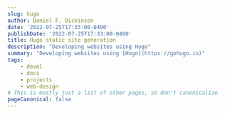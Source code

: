 ```yaml
---
slug: hugo
author: Daniel F. Dickinson
date: '2022-07-25T17:33:00-0400'
publishDate: '2022-07-25T17:33:00-0400'
title: Hugo static site generation
description: "Developing websites using Hugo"
summary: "Developing websites using [Hugo](https://gohugo.io)"
tags:
    - devel
    - docs
    - projects
    - web-design
# This is mostly just a list of other pages, so don't canonicalize
pageCanonical: false
---
```

